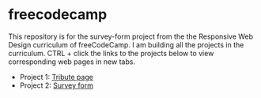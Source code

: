 # freecodecamp
This repository is for the survey-form project from the the Responsive Web Design curriculum of freeCodeCamp. I am building all the projects in the curriculum. CTRL + click the links to the projects below to view corresponding web pages in new tabs.

- Project 1: <a href='https://tshambhavi.github.io/fccTributePage/' target='_blank'>Tribute page</a>
- Project 2: <a href='https://tshambhavi.github.io/fccsurveyForm/' target='_blank'>Survey form</a>





